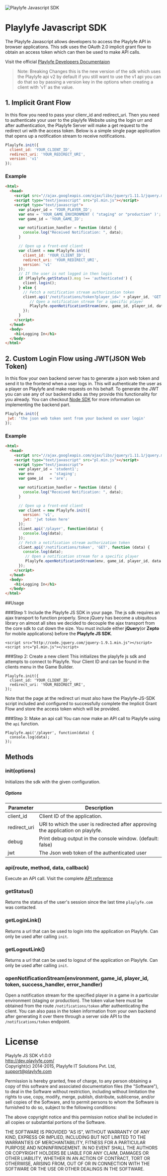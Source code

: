 ![Playlyfe Javascript SDK](./images/pl-js-sdk.png "Playlyfe Javascript SDK")

Playlyfe Javascript SDK
=======================
The Playlyfe Javascript allows developers to access the Playlyfe API in browser applications. This sdk uses the OAuth 2.0 implicit grant flow to obtain an access token which can then be used to make API calls.

Visit the official [Playlyfe Developers Documentaion](http://dev.playlyfe.com/)

> Note: Breaking Changes this is the new version of the sdk which uses the Playlyfe api v2 by default if you still want to use the v1 api you can do that so by passing a version key in the options when creating a client with 'v1' as the value.

## 1. Implicit Grant Flow
In this flow you need to pass your clienr_id and redirect_uri. Then you need to authenticate your user to the playlyfe Website using the login urr and after authentication, the Playlyfe Server will make a get request to the redirect uri with the access token. Below is a simple single page application that opens up a notification stream to receive notifications.
```js
Playlyfe.init({
  client_id: 'YOUR_CLIENT_ID',
  redirect_uri: 'YOUR_REDIRECT_URI',
  version: 'v1'
});
```
### Example
```html
<html>
  <head>
    <script src="//ajax.googleapis.com/ajax/libs/jquery/1.11.1/jquery.min.js"></script>
    <script type="text/javascript" src="pl.min.js"></script>
    <script type="text/javascript">
      var player_id = 'YOUR_PLAYER_ID';
      var env = 'YOUR_GAME_ENVIRONMENT ( "staging" or "production" )';
      var game_id = 'YOUR_GAME_ID';

      var notification_handler = function (data) {
        console.log("Received Notification: ", data);
      }

      // Open up a front-end client
      var client = new Playlyfe.init({
        client_id: 'YOUR_CLIENT_ID',
        redirect_uri: 'YOUR_REDIRECT_URI',
        version: 'v1'
      });
      // If the user is not logged in then login
      if (Playlyfe.getStatus().msg !== 'authenticated') {
        client.login();
      } else {
        // Fetch a notification stream authorization token
        client.api('/notifications/token?player_id=' + player_id, 'GET', function (data) {
           // Open a notification stream for a specific player
           Playlyfe.openNotificationStream(env, game_id, player_id, data.token, notification_handler);
        });
      }
    </script>
  </head>
  <body>
    <h1>Logging In</h1>
  </body>
</html>
```

## 2. Custom Login Flow using JWT(JSON Web Token)
In this flow your own backend server has to generate a json web token and send it to the frontend when a user logs in. This will authenticate the user as a player on Playlyfe and make requests on his behalf. To generate the JWT you can use any of our backend sdks as they provide this functionality for you already. You can checkout [Node SDK](https://github.com/playlyfe/playlyfe-node-sdk) for more information on implementing the backend part.
```js
Playlyfe.init({
 jwt: 'the json web token sent from your backend on user login'
});
```
### Example
```html
<html>
  <head>
    <script src="//ajax.googleapis.com/ajax/libs/jquery/1.11.1/jquery.min.js" ></script>
    <script type="text/javascript" src="pl.min.js"></script>
    <script type="text/javascript">
      var player_id = 'student1';
      var env       = 'staging';
      var game_id   = 'are';

      var notification_handler = function (data) {
        console.log("Received Notification: ", data);
      }

      // Open up a front-end client
      var client = new Playlyfe.init({
        version: 'v1',
        jwt: 'jwt token here'
      });
      client.api('/player', function(data) {
        console.log(data);
      });
      // Fetch a notification stream authorization token
      client.api('/notifications/token', 'GET', function (data) {
        console.log(data);
         // Open a notification stream for a specific player
         Playlyfe.openNotificationStream(env, game_id, player_id, data.token, notification_handler);
      });
    </script>
  </head>
  <body>
    <h1>Logging In</h1>
  </body>
</html>
```
##Usage

###Step 1: Include the Playlyfe JS SDK in your page.
The js sdk requires an ajax transport to function properly. Since jQuery has become a ubiquitous library on almost all sites we decided to decouple the ajax transport from the core sdk to cut down the size. You must include either **jQuery**(or **Zepto** for mobile applications) before the **Playlyfe JS SDK**.

    <script src="http://code.jquery.com/jquery-1.9.1.min.js"></script>
    <script src="pl.min.js"></script>

###Step 2: Create a new client
This initializes the playlyfe js sdk and attempts to connect to Playlyfe. Your Client ID and can be found in the clients menu in the Game Builder.

    Playlyfe.init({
      client_id: 'YOUR_CLIENT_ID',
      redirect_uri: 'YOUR_REDIRECT_URI',
    });

Note that the page at the redirect uri must also have the Playlyfe-JS-SDK script included and configured to successfully complete the Implicit Grant Flow and store the access token which will be provided.

###Step 3: Make an api call
You can now make an API call to Playlyfe using the ```api``` function.

    Playlyfe.api('/player', function(data) {
      console.log(data);
    });

## Methods

### init(options)
Initializes the sdk with the given configuration.
##### Options
<table>
  <thead>
    <tr><th>Parameter</th><th>Description</th></tr>
  </thead>
  <tbody>
    <tr><td>client_id</td><td>Client ID of the application.</td></tr>
    <tr><td>redirect_uri</td><td>URI to which the user is redirected after approving the application on playlyfe.</td></tr>
    <tr><td>debug</td><td>Print debug output in the console window. (default: false)</td></tr>
    <tr><td>jwt</td><td>The Json web token of the authenticated user</td></tr>
  </tbody>
</table>


### api(route, method, data, callback)
Execute an API call. Visit the complete [API reference](http://dev.playlyfe.com/docs/api)

### getStatus()
Returns the status of the user's session since the last time ```playlyfe.com``` was contacted.

### getLoginLink()
Returns a url that can be used to login into the application on Playlyfe. Can only be used after calling ```init```.

### getLogoutLink()
Returns a url that can be used to logout of the application on Playlyfe. Can only be used after calling ```init```.

### openNotificationStream(environment, game_id, player_id, token, success_handler, error_handler)
Open a notification stream for the specified player in a game in a particular environment (staging or production). The token value here must be obtained from the route `/notifications/token` after authenticating the client. You can also pass in the token information from your own backend after generating it over there through a server side API to the `/notifications/token` endpoint.


License
=======
Playlyfe JS SDK v1.0.0  
http://dev.playlyfe.com/  
Copyright(c) 2014-2015, Playlyfe IT Solutions Pvt. Ltd, support@playlyfe.com  

Permission is hereby granted, free of charge, to any person obtaining a copy
of this software and associated documentation files (the "Software"), to deal
in the Software without restriction, including without limitation the rights
to use, copy, modify, merge, publish, distribute, sublicense, and/or sell
copies of the Software, and to permit persons to whom the Software is
furnished to do so, subject to the following conditions:

The above copyright notice and this permission notice shall be included in
all copies or substantial portions of the Software.

THE SOFTWARE IS PROVIDED "AS IS", WITHOUT WARRANTY OF ANY KIND, EXPRESS OR
IMPLIED, INCLUDING BUT NOT LIMITED TO THE WARRANTIES OF MERCHANTABILITY,
FITNESS FOR A PARTICULAR PURPOSE AND NONINFRINGEMENT. IN NO EVENT SHALL THE
AUTHORS OR COPYRIGHT HOLDERS BE LIABLE FOR ANY CLAIM, DAMAGES OR OTHER
LIABILITY, WHETHER IN AN ACTION OF CONTRACT, TORT OR OTHERWISE, ARISING FROM,
OUT OF OR IN CONNECTION WITH THE SOFTWARE OR THE USE OR OTHER DEALINGS IN
THE SOFTWARE.
